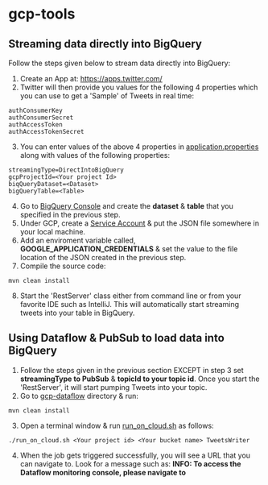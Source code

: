 # gcp-tools

## Streaming data directly into BigQuery

Follow the steps given below to stream data directly into BigQuery:

1. Create an App at: https://apps.twitter.com/
2. Twitter will then provide you values for the following 4 properties which you can use to get a 'Sample' of Tweets in real time:
```
authConsumerKey
authConsumerSecret
authAccessToken
authAccessTokenSecret
```
3. You can enter values of the above 4 properties in  [application.properties](./gcp-tools-restServer/src/main/resources/application.properties) along with values of the following properties:
```
streamingType=DirectIntoBigQuery
gcpProjectId=<Your project Id>
biqQueryDataset=<Dataset>
bigQueryTable=<Table>
```
4. Go to [BigQuery Console](https://bigquery.cloud.google.com/) and create the **dataset** & **table** that you specified in the previous step.
5. Under GCP, create a [Service Account](https://cloud.google.com/iam/docs/creating-managing-service-account-keys) & put the JSON file somewhere in your local machine.
6. Add an enviroment variable called, **GOOGLE_APPLICATION_CREDENTIALS** & set the value to the file location of the JSON created in the previous step.
7. Compile the source code:
```
mvn clean install
```
8. Start the 'RestServer' class either from command line or from your favorite IDE such as IntelliJ. This will automatically start streaming tweets into your table in BigQuery.


## Using Dataflow & PubSub to load data into BigQuery

1. Follow the steps given in the previous section EXCEPT in step 3 set **streamingType to PubSub** & **topicId to your topic id**. Once you start the 'RestServer', it will start pumping Tweets into your topic.
2. Go to [gcp-dataflow](./gcp-dataflow) directory & run:
```
mvn clean install
```
3. Open a terminal window & run [run_on_cloud.sh](./gcp-dataflow/run_on_cloud.sh) as follows:
```
./run_on_cloud.sh <Your project id> <Your bucket name> TweetsWriter
```
4. When the job gets triggered successfully, you will see a URL that you can navigate to. Look for a message such as: **INFO: To access the Dataflow monitoring console, please navigate to**
